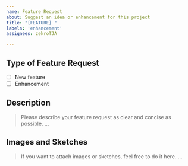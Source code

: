 ```yaml
---
name: Feature Request
about: Suggest an idea or enhancement for this project
title: "[FEATURE] "
labels: 'enhancement'
assignees: zekroTJA

---
```


## Type of Feature Request

- [ ] New feature
- [ ] Enhancement

## Description
> Please describe your feature request as clear and concise as possible.
...

## Images and Sketches
> If you want to attach images or sketches, feel free to do it here.
...